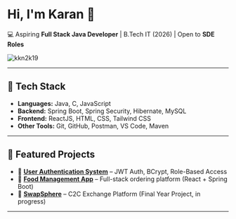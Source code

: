 # Hi, I'm Karan 👋

💻 Aspiring **Full Stack Java Developer** | B.Tech IT (2026) | Open to **SDE Roles**

<p align="left"> 
  <img src="https://komarev.com/ghpvc/?username=kkn2k19&label=Profile%20views&color=0e75b6&style=flat" alt="kkn2k19" />  
</p>

---

## 🚀 Tech Stack
- **Languages:** Java, C, JavaScript  
- **Backend:** Spring Boot, Spring Security, Hibernate, MySQL  
- **Frontend:** ReactJS, HTML, CSS, Tailwind CSS  
- **Other Tools:** Git, GitHub, Postman, VS Code, Maven  

---

## 🌟 Featured Projects
- 🔐 [**User Authentication System**](https://github.com/kkn2k19/User_Authentication_System) – JWT Auth, BCrypt, Role-Based Access  
- 🍴 [**Food Management App**](https://github.com/kkn2k19/FoodApp) – Full-stack ordering platform (React + Spring Boot)  
- 🔄 [**SwapSphere**](https://github.com/kkn2k19/SwapSphere) – C2C Exchange Platform (Final Year Project, in progress)
 <!-- 📊 [**Medical Insurance Cost Prediction**](https://github.com/kkn2k19/Medical-Insurance-Cost-Prediction-FSP-PROJECT-ML-with-Python-) – ML with Python -->
<!--
---

## 📈 GitHub Stats
![Karan's GitHub stats](https://github-readme-stats.vercel.app/api?username=kkn2k19&show_icons=true&theme=tokyonight)  
![Top Langs](https://github-readme-stats.vercel.app/api/top-langs/?username=kkn2k19&layout=compact&theme=tokyonight)  

---

## 📫 Connect With Me
- [LinkedIn](https://www.linkedin.com/in/karan-kumar-nonia/)  
 <!--[Portfolio](https://kkn2k19.wordpress.com)  -->
 <!-- [Stack Overflow](https://stackoverflow.com/users/30910098/karan-kumar-nonia)  -->

---
<!--
✨ _"Passionate about solving problems, building scalable systems, and becoming a top-tier Full Stack Java Developer."_ ✨
